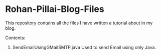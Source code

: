 # Rohan-Pillai-Blog-Files
This repository contains all the files I have written a tutorial about in my blog.

Contents:
1) SendEmailUsingGMailSMTP.java
   Used to send Email using only Java.
